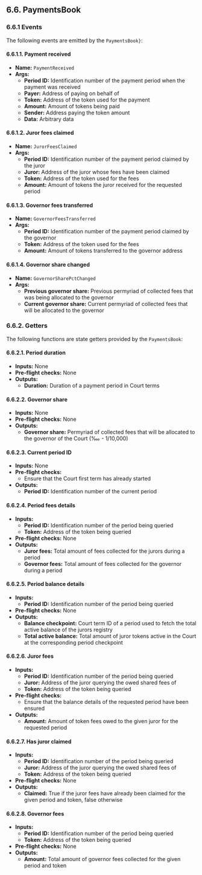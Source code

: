 ## 6.6. PaymentsBook

### 6.6.1 Events

The following events are emitted by the `PaymentsBook}`:

#### 6.6.1.1. Payment received

- **Name:** `PaymentReceived`
- **Args:**
    - **Period ID:** Identification number of the payment period when the payment was received 
    - **Payer:** Address of paying on behalf of
    - **Token:** Address of the token used for the payment
    - **Amount:** Amount of tokens being paid
    - **Sender:** Address paying the token amount
    - **Data:** Arbitrary data

#### 6.6.1.2. Juror fees claimed

- **Name:** `JurorFeesClaimed`
- **Args:**
    - **Period ID:** Identification number of the payment period claimed by the juror
    - **Juror:** Address of the juror whose fees have been claimed
    - **Token:** Address of the token used for the fees
    - **Amount:** Amount of tokens the juror received for the requested period

#### 6.6.1.3. Governor fees transferred

- **Name:** `GovernorFeesTransferred`
- **Args:**
    - **Period ID:** Identification number of the payment period claimed by the governor
    - **Token:** Address of the token used for the fees
    - **Amount:** Amount of tokens transferred to the governor address

#### 6.6.1.4. Governor share changed

- **Name:** `GovernorSharePctChanged`
- **Args:**
    - **Previous governor share:** Previous permyriad of collected fees that was being allocated to the governor
    - **Current governor share:** Current permyriad of collected fees that will be allocated to the governor

### 6.6.2. Getters

The following functions are state getters provided by the `PaymentsBook`:

#### 6.6.2.1. Period duration

- **Inputs:** None
- **Pre-flight checks:** None
- **Outputs:**
    - **Duration:** Duration of a payment period in Court terms

#### 6.6.2.2. Governor share

- **Inputs:** None
- **Pre-flight checks:** None
- **Outputs:**
    - **Governor share:** Permyriad of collected fees that will be allocated to the governor of the Court (‱ - 1/10,000)

#### 6.6.2.3. Current period ID

- **Inputs:** None
- **Pre-flight checks:**
    - Ensure that the Court first term has already started
- **Outputs:**
    - **Period ID:** Identification number of the current period

#### 6.6.2.4. Period fees details

- **Inputs:**
    - **Period ID:** Identification number of the period being queried
    - **Token:** Address of the token being queried
- **Pre-flight checks:** None
- **Outputs:**
    - **Juror fees:** Total amount of fees collected for the jurors during a period
    - **Governor fees:** Total amount of fees collected for the governor during a period

#### 6.6.2.5. Period balance details

- **Inputs:**
    - **Period ID:** Identification number of the period being queried
- **Pre-flight checks:** None
- **Outputs:**
    - **Balance checkpoint:** Court term ID of a period used to fetch the total active balance of the jurors registry
    - **Total active balance:** Total amount of juror tokens active in the Court at the corresponding period checkpoint

#### 6.6.2.6. Juror fees

- **Inputs:**
    - **Period ID:** Identification number of the period being queried
    - **Juror:** Address of the juror querying the owed shared fees of
    - **Token:** Address of the token being queried
- **Pre-flight checks:**
    - Ensure that the balance details of the requested period have been ensured
- **Outputs:**
    - **Amount:** Amount of token fees owed to the given juror for the requested period

#### 6.6.2.7. Has juror claimed

- **Inputs:**
    - **Period ID:** Identification number of the period being queried
    - **Juror:** Address of the juror querying the owed shared fees of
    - **Token:** Address of the token being queried
- **Pre-flight checks:** None
- **Outputs:**
    - **Claimed:** True if the juror fees have already been claimed for the given period and token, false otherwise

#### 6.6.2.8. Governor fees

- **Inputs:**
    - **Period ID:** Identification number of the period being queried
    - **Token:** Address of the token being queried
- **Pre-flight checks:** None
- **Outputs:**
    - **Amount:** Total amount of governor fees collected for the given period and token
